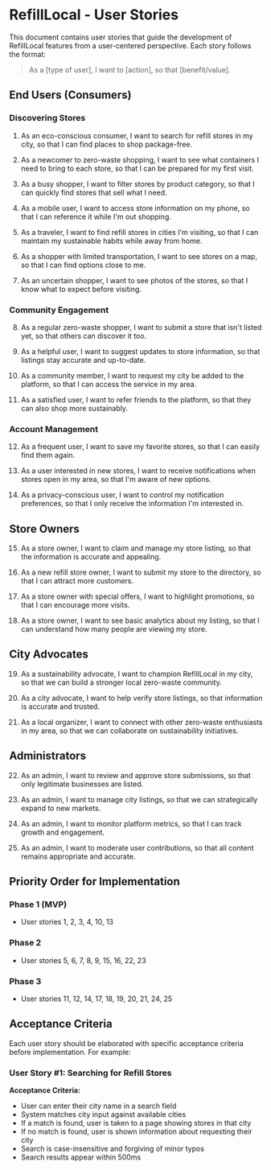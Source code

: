 # RefillLocal - User Stories

This document contains user stories that guide the development of RefillLocal features from a user-centered perspective. Each story follows the format:

> As a [type of user], I want to [action], so that [benefit/value].

## End Users (Consumers)

### Discovering Stores

1. As an eco-conscious consumer, I want to search for refill stores in my city, so that I can find places to shop package-free.

2. As a newcomer to zero-waste shopping, I want to see what containers I need to bring to each store, so that I can be prepared for my first visit.

3. As a busy shopper, I want to filter stores by product category, so that I can quickly find stores that sell what I need.

4. As a mobile user, I want to access store information on my phone, so that I can reference it while I'm out shopping.

5. As a traveler, I want to find refill stores in cities I'm visiting, so that I can maintain my sustainable habits while away from home.

6. As a shopper with limited transportation, I want to see stores on a map, so that I can find options close to me.

7. As an uncertain shopper, I want to see photos of the stores, so that I know what to expect before visiting.

### Community Engagement

8. As a regular zero-waste shopper, I want to submit a store that isn't listed yet, so that others can discover it too.

9. As a helpful user, I want to suggest updates to store information, so that listings stay accurate and up-to-date.

10. As a community member, I want to request my city be added to the platform, so that I can access the service in my area.

11. As a satisfied user, I want to refer friends to the platform, so that they can also shop more sustainably.

### Account Management

12. As a frequent user, I want to save my favorite stores, so that I can easily find them again.

13. As a user interested in new stores, I want to receive notifications when stores open in my area, so that I'm aware of new options.

14. As a privacy-conscious user, I want to control my notification preferences, so that I only receive the information I'm interested in.

## Store Owners

15. As a store owner, I want to claim and manage my store listing, so that the information is accurate and appealing.

16. As a new refill store owner, I want to submit my store to the directory, so that I can attract more customers.

17. As a store owner with special offers, I want to highlight promotions, so that I can encourage more visits.

18. As a store owner, I want to see basic analytics about my listing, so that I can understand how many people are viewing my store.

## City Advocates

19. As a sustainability advocate, I want to champion RefillLocal in my city, so that we can build a stronger local zero-waste community.

20. As a city advocate, I want to help verify store listings, so that information is accurate and trusted.

21. As a local organizer, I want to connect with other zero-waste enthusiasts in my area, so that we can collaborate on sustainability initiatives.

## Administrators

22. As an admin, I want to review and approve store submissions, so that only legitimate businesses are listed.

23. As an admin, I want to manage city listings, so that we can strategically expand to new markets.

24. As an admin, I want to monitor platform metrics, so that I can track growth and engagement.

25. As an admin, I want to moderate user contributions, so that all content remains appropriate and accurate.

## Priority Order for Implementation

### Phase 1 (MVP)
- User stories 1, 2, 3, 4, 10, 13

### Phase 2
- User stories 5, 6, 7, 8, 9, 15, 16, 22, 23

### Phase 3
- User stories 11, 12, 14, 17, 18, 19, 20, 21, 24, 25

## Acceptance Criteria

Each user story should be elaborated with specific acceptance criteria before implementation. For example:

### User Story #1: Searching for Refill Stores

**Acceptance Criteria:**
- User can enter their city name in a search field
- System matches city input against available cities
- If a match is found, user is taken to a page showing stores in that city
- If no match is found, user is shown information about requesting their city
- Search is case-insensitive and forgiving of minor typos
- Search results appear within 500ms

